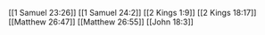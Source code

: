 [[1 Samuel 23:26]]
[[1 Samuel 24:2]]
[[2 Kings 1:9]]
[[2 Kings 18:17]]
[[Matthew 26:47]]
[[Matthew 26:55]]
[[John 18:3]]
